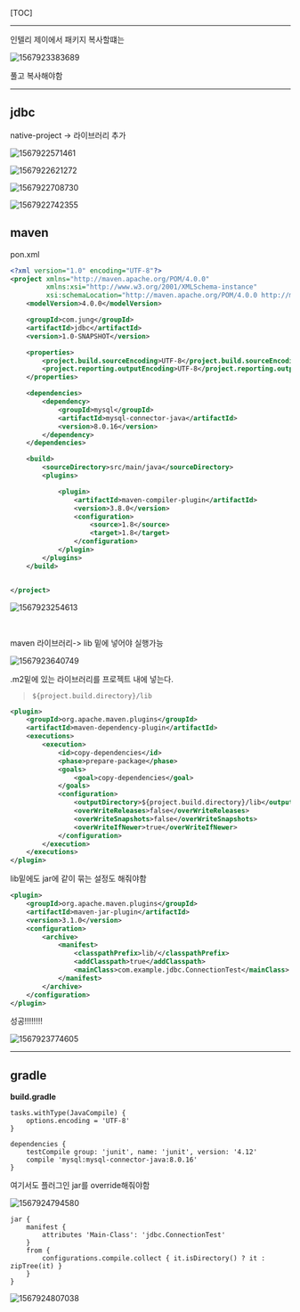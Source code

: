 [TOC]

---

인텔리 제이에서 패키지 복사할떄는

![1567923383689](assets/1567923383689.png)

풀고 복사해야함

---



## jdbc

native-project -> 라이브러리 추가

![1567922571461](assets/1567922571461.png)

![1567922621272](assets/1567922621272.png)

![1567922708730](assets/1567922708730.png)

![1567922742355](assets/1567922742355.png)



## maven

pon.xml

```xml
<?xml version="1.0" encoding="UTF-8"?>
<project xmlns="http://maven.apache.org/POM/4.0.0"
         xmlns:xsi="http://www.w3.org/2001/XMLSchema-instance"
         xsi:schemaLocation="http://maven.apache.org/POM/4.0.0 http://maven.apache.org/xsd/maven-4.0.0.xsd">
    <modelVersion>4.0.0</modelVersion>

    <groupId>com.jung</groupId>
    <artifactId>jdbc</artifactId>
    <version>1.0-SNAPSHOT</version>

    <properties>
        <project.build.sourceEncoding>UTF-8</project.build.sourceEncoding>
        <project.reporting.outputEncoding>UTF-8</project.reporting.outputEncoding>
    </properties>

    <dependencies>
        <dependency>
            <groupId>mysql</groupId>
            <artifactId>mysql-connector-java</artifactId>
            <version>8.0.16</version>
        </dependency>
    </dependencies>

    <build>
        <sourceDirectory>src/main/java</sourceDirectory>
        <plugins>

            <plugin>
                <artifactId>maven-compiler-plugin</artifactId>
                <version>3.8.0</version>
                <configuration>
                    <source>1.8</source>
                    <target>1.8</target>
                </configuration>
            </plugin>
        </plugins>
    </build>


</project>
```

![1567923254613](assets/1567923254613.png)

<br>

maven 라이브러리-> lib 밑에 넣어야 실행가능

![1567923640749](assets/1567923640749.png)

.m2밑에 있는 라이브러리를 프로젝트 내에 넣는다. 

> `${project.build.directory}/lib`

```xml
<plugin>
    <groupId>org.apache.maven.plugins</groupId>
    <artifactId>maven-dependency-plugin</artifactId>
    <executions>
        <execution>
            <id>copy-dependencies</id>
            <phase>prepare-package</phase>
            <goals>
                <goal>copy-dependencies</goal>
            </goals>
            <configuration>
                <outputDirectory>${project.build.directory}/lib</outputDirectory>
                <overWriteReleases>false</overWriteReleases>
                <overWriteSnapshots>false</overWriteSnapshots>
                <overWriteIfNewer>true</overWriteIfNewer>
            </configuration>
        </execution>
    </executions>
</plugin>
```

lib밑에도 jar에 같이 묶는 설정도 해줘야함

```xml
<plugin>
    <groupId>org.apache.maven.plugins</groupId>
    <artifactId>maven-jar-plugin</artifactId>
    <version>3.1.0</version>
    <configuration>
        <archive>
            <manifest>
                <classpathPrefix>lib/</classpathPrefix>
                <addClasspath>true</addClasspath>
                <mainClass>com.example.jdbc.ConnectionTest</mainClass>
            </manifest>
        </archive>
    </configuration>
</plugin>
```

성공!!!!!!!!

![1567923774605](assets/1567923774605.png)



---

## gradle

**build.gradle**

```properties
tasks.withType(JavaCompile) {
    options.encoding = 'UTF-8'
}

dependencies {
    testCompile group: 'junit', name: 'junit', version: '4.12'
    compile 'mysql:mysql-connector-java:8.0.16'
}
```

여기서도 플러그인 jar를 override해줘야함

![1567924794580](assets/1567924794580.png)

```properties
jar {
    manifest {
        attributes 'Main-Class': 'jdbc.ConnectionTest'
    }
    from {
        configurations.compile.collect { it.isDirectory() ? it : zipTree(it) }
    }
}
```

![1567924807038](assets/1567924807038.png)



















































































